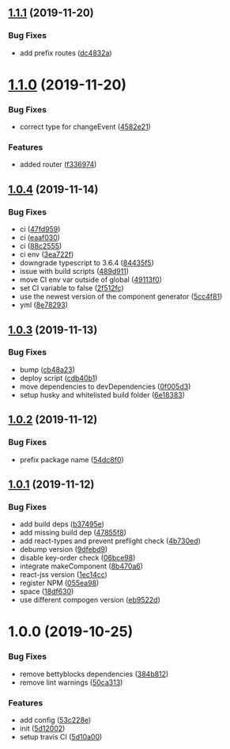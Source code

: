 ## [1.1.1](https://github.com/bettyblocks/preview/compare/v1.1.0...v1.1.1) (2019-11-20)


### Bug Fixes

* add prefix routes ([dc4832a](https://github.com/bettyblocks/preview/commit/dc4832a6221f415306baea7096637f47efc90d85))

# [1.1.0](https://github.com/bettyblocks/preview/compare/v1.0.4...v1.1.0) (2019-11-20)


### Bug Fixes

* correct type for changeEvent ([4582e21](https://github.com/bettyblocks/preview/commit/4582e21c292cdaa6939b4ec2d7436f1f51c85aa7))


### Features

* added router ([f336974](https://github.com/bettyblocks/preview/commit/f33697497f54d301bf3ef62d5b6e1935860bdae5))

## [1.0.4](https://github.com/bettyblocks/preview/compare/v1.0.3...v1.0.4) (2019-11-14)


### Bug Fixes

* ci ([47fd959](https://github.com/bettyblocks/preview/commit/47fd959e0b6b9b5ece9db81c3ce6b96de10323b3))
* ci ([eaaf030](https://github.com/bettyblocks/preview/commit/eaaf030b97321f52d489cb79b46820b70b606aba))
* ci ([88c2555](https://github.com/bettyblocks/preview/commit/88c25552e6f0f33b7cc2abbaef802b41874937fa))
* ci env ([3ea722f](https://github.com/bettyblocks/preview/commit/3ea722f58198787a98a3e68f0a3b964402816161))
* downgrade typescript to 3.6.4 ([84435f5](https://github.com/bettyblocks/preview/commit/84435f5f59160792819df25aea310c614c908a40))
* issue with build scripts ([489d911](https://github.com/bettyblocks/preview/commit/489d911b42de56f9d315406735e6749adb76df04))
* move CI env var outside of global ([49113f0](https://github.com/bettyblocks/preview/commit/49113f05813db4df08dc37107324e43c400751ab))
* set CI variable to false ([2f512fc](https://github.com/bettyblocks/preview/commit/2f512fc7438333d15c30b8fce84bf2d70293035e))
* use the newest version of the component generator ([5cc4f81](https://github.com/bettyblocks/preview/commit/5cc4f817a607351ff29b04c1a8499300be80a3aa))
* yml ([8e78293](https://github.com/bettyblocks/preview/commit/8e782932ae3b816653d6df50718638568c872c4b))

## [1.0.3](https://github.com/bettyblocks/preview/compare/v1.0.2...v1.0.3) (2019-11-13)


### Bug Fixes

* bump ([cb48a23](https://github.com/bettyblocks/preview/commit/cb48a2362758a2934a1c086720f2456053c56c10))
* deploy script ([cdb40b1](https://github.com/bettyblocks/preview/commit/cdb40b1b83e1bce095a1ff29faeb6c05689a2957))
* move dependencies to devDependencies ([0f005d3](https://github.com/bettyblocks/preview/commit/0f005d3de1cb1a8015a649e0b1d9d313cc4a47d1))
* setup husky and whitelisted build folder ([6e18383](https://github.com/bettyblocks/preview/commit/6e183833f3d7b05bef111491f3addd5491981a96))

## [1.0.2](https://github.com/bettyblocks/preview/compare/v1.0.1...v1.0.2) (2019-11-12)


### Bug Fixes

* prefix package name ([54dc8f0](https://github.com/bettyblocks/preview/commit/54dc8f0ab5453974f3f17c77a69a4c3d5b7f0b47))

## [1.0.1](https://github.com/bettyblocks/preview/compare/v1.0.0...v1.0.1) (2019-11-12)


### Bug Fixes

* add build deps ([b37495e](https://github.com/bettyblocks/preview/commit/b37495edaf9ba141eeeb30fd2a2016b519a4bc93))
* add missing build dep ([47855f8](https://github.com/bettyblocks/preview/commit/47855f80b78f17e29b0f98e15ee993da6ea08930))
* add react-types and prevent preflight check ([4b730ed](https://github.com/bettyblocks/preview/commit/4b730ed40619b247cd84e2fcf355352da3c932f6))
* debump version ([9dfebd9](https://github.com/bettyblocks/preview/commit/9dfebd9a37857ab4af606dc27867174f2ed349c9))
* disable key-order check ([06bce98](https://github.com/bettyblocks/preview/commit/06bce98c19410c924d2c2ea118a963e8b987c556))
* integrate makeComponent ([8b470a6](https://github.com/bettyblocks/preview/commit/8b470a65c634d58401f76aadb0baa2d7dc26bf86))
* react-jss version ([1ec14cc](https://github.com/bettyblocks/preview/commit/1ec14cc9713a9ce897e79c7ba72983d88c217bf1))
* register NPM ([055ea98](https://github.com/bettyblocks/preview/commit/055ea98b27d797b105b4b57587d1d2f12c3ae114))
* space ([18df630](https://github.com/bettyblocks/preview/commit/18df6308f174c4208c387c6f9bba58908ce5a24f))
* use different compogen version ([eb9522d](https://github.com/bettyblocks/preview/commit/eb9522dba80a1c7e4adaa5e97f69c6d7973fb21c))

# 1.0.0 (2019-10-25)


### Bug Fixes

* remove bettyblocks dependencies ([384b812](https://github.com/bettyblocks/preview/commit/384b81293438c6db1bb018d97c0d0b7b426063d7))
* remove lint warnings ([50ca313](https://github.com/bettyblocks/preview/commit/50ca313fb0eea00894a72da4506274f0598b1651))


### Features

* add config ([53c228e](https://github.com/bettyblocks/preview/commit/53c228e1387a2744b846569a20ce0c9dce4fbeb6))
* init ([5d12002](https://github.com/bettyblocks/preview/commit/5d1200252647b102fa1bdb9b23aa75ceaa9050f8))
* setup travis CI ([5d10a00](https://github.com/bettyblocks/preview/commit/5d10a000bdca9f6e92116be2d909acfd06e36e7c))
